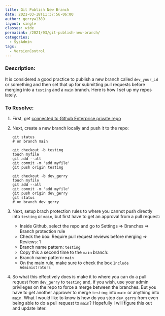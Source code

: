 ```yaml
---
title: Git Publish New Branch
date: 2021-03-18T11:37:56-06:00
author: gerryw1389
layout: single
classes: wide
permalink: /2021/03/git-publish-new-branch/
categories:
  - SysAdmin
tags:
  - VersionControl
---
```

<!--more-->

### Description:

It is considered a good practice to publish a new branch called `dev_your_id` or something and then set that up for submitting pull requests before merging into a `testing` and a `main` branch. Here is how I set up my repos lately.

### To Resolve:

1. First, get [connected to Github Enterprise private repo](https://automationadmin.com/2018/02/connect-to-github-private-repo/)

2. Next, create a new branch locally and push it to the repo:

   ```shell
   git status
   # on branch main
   
   git checkout -b testing
   touch myfile
   git add --all
   git commit -m 'add myfile'
   git push origin testing
   
   git checkout -b dev_gerry
   touch myfile
   git add --all
   git commit -m 'add myfile'
   git push origin dev_gerry
   git status
   # on branch dev_gerry
   ```

3. Next, setup brach protection rules to where you cannot push directly into `testing` or `main`, but first have to get an approval from a pull request:

   - Inside Github, select the repo and go to Settings => Branches => Branch protection rule
   - Check the box: Require pull request reviews before merging => Reviews: 1
   - Branch name pattern: `testing`
   - Copy this a second time to the `main` branch:
   - Branch name pattern: `main`
   - On the main rule, make sure to check the box `Include Administrators`

4. So what this effectively does is make it to where you can do a pull request from `dev_gerry` to `testing` and, if you wish, use your admin privileges on the repo to force a merge between the branches. But you have to get another approver to merge `testing` into `main` or anything into `main`. What I would like to know is how do you stop `dev_gerry` from even being able to do a pull request to `main`? Hopefully I will figure this out and update later.
